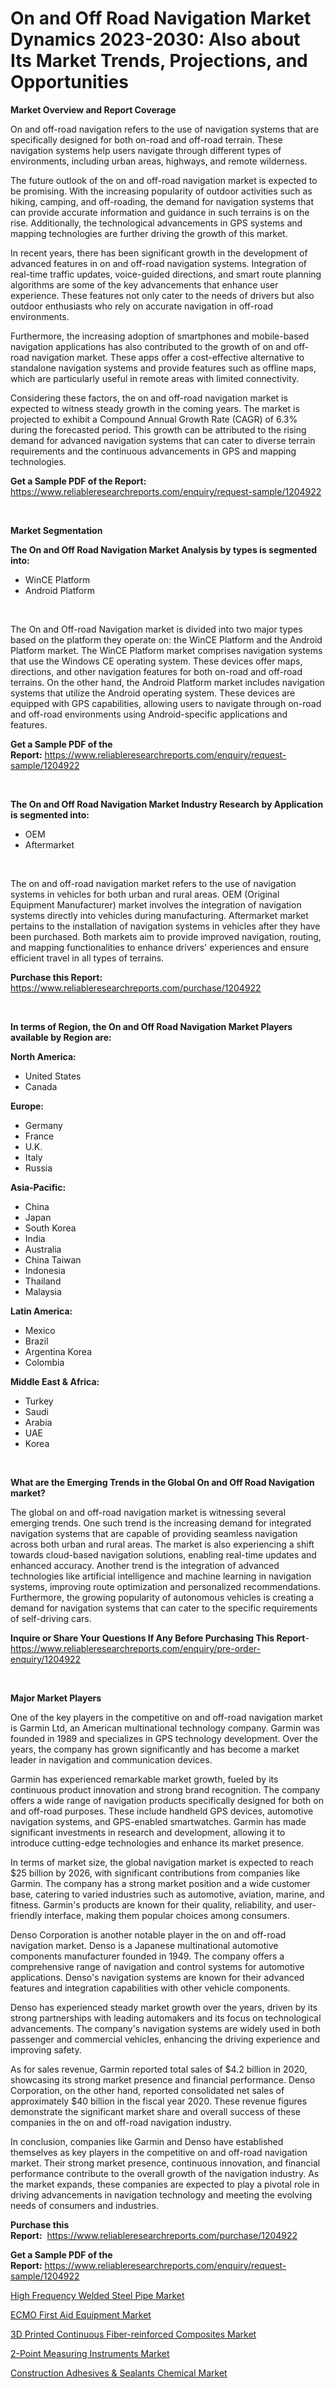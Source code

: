 <p><h1>On and Off Road Navigation Market Dynamics 2023-2030: Also about Its Market Trends, Projections, and Opportunities</h1></p><p><strong>Market Overview and Report Coverage</strong></p>
<p><p>On and off-road navigation refers to the use of navigation systems that are specifically designed for both on-road and off-road terrain. These navigation systems help users navigate through different types of environments, including urban areas, highways, and remote wilderness.</p><p>The future outlook of the on and off-road navigation market is expected to be promising. With the increasing popularity of outdoor activities such as hiking, camping, and off-roading, the demand for navigation systems that can provide accurate information and guidance in such terrains is on the rise. Additionally, the technological advancements in GPS systems and mapping technologies are further driving the growth of this market.</p><p>In recent years, there has been significant growth in the development of advanced features in on and off-road navigation systems. Integration of real-time traffic updates, voice-guided directions, and smart route planning algorithms are some of the key advancements that enhance user experience. These features not only cater to the needs of drivers but also outdoor enthusiasts who rely on accurate navigation in off-road environments.</p><p>Furthermore, the increasing adoption of smartphones and mobile-based navigation applications has also contributed to the growth of on and off-road navigation market. These apps offer a cost-effective alternative to standalone navigation systems and provide features such as offline maps, which are particularly useful in remote areas with limited connectivity.</p><p>Considering these factors, the on and off-road navigation market is expected to witness steady growth in the coming years. The market is projected to exhibit a Compound Annual Growth Rate (CAGR) of 6.3% during the forecasted period. This growth can be attributed to the rising demand for advanced navigation systems that can cater to diverse terrain requirements and the continuous advancements in GPS and mapping technologies.</p></p>
<p><strong>Get a Sample PDF of the Report:</strong> <a href="https://www.reliableresearchreports.com/enquiry/request-sample/1204922">https://www.reliableresearchreports.com/enquiry/request-sample/1204922</a></p>
<p>&nbsp;</p>
<p><strong>Market Segmentation</strong></p>
<p><strong>The On and Off Road Navigation Market Analysis by types is segmented into:</strong></p>
<p><ul><li>WinCE Platform</li><li>Android Platform</li></ul></p>
<p>&nbsp;</p>
<p><p>The On and Off-road Navigation market is divided into two major types based on the platform they operate on: the WinCE Platform and the Android Platform market. The WinCE Platform market comprises navigation systems that use the Windows CE operating system. These devices offer maps, directions, and other navigation features for both on-road and off-road terrains. On the other hand, the Android Platform market includes navigation systems that utilize the Android operating system. These devices are equipped with GPS capabilities, allowing users to navigate through on-road and off-road environments using Android-specific applications and features.</p></p>
<p><strong>Get a Sample PDF of the Report:</strong>&nbsp;<a href="https://www.reliableresearchreports.com/enquiry/request-sample/1204922">https://www.reliableresearchreports.com/enquiry/request-sample/1204922</a></p>
<p>&nbsp;</p>
<p><strong>The On and Off Road Navigation Market Industry Research by Application is segmented into:</strong></p>
<p><ul><li>OEM</li><li>Aftermarket</li></ul></p>
<p>&nbsp;</p>
<p><p>The on and off-road navigation market refers to the use of navigation systems in vehicles for both urban and rural areas. OEM (Original Equipment Manufacturer) market involves the integration of navigation systems directly into vehicles during manufacturing. Aftermarket market pertains to the installation of navigation systems in vehicles after they have been purchased. Both markets aim to provide improved navigation, routing, and mapping functionalities to enhance drivers' experiences and ensure efficient travel in all types of terrains.</p></p>
<p><strong>Purchase this Report:</strong>&nbsp; <a href="https://www.reliableresearchreports.com/purchase/1204922">https://www.reliableresearchreports.com/purchase/1204922</a></p>
<p>&nbsp;</p>
<p><strong>In terms of Region, the On and Off Road Navigation Market Players available by Region are:</strong></p>
<p>
    <p> <strong> North America: </strong>
        <ul>
            <li>United States</li>
            <li>Canada</li>
        </ul>
        </p> 
    <p> <strong> Europe: </strong>
        <ul>
            <li>Germany</li>
            <li>France</li>
            <li>U.K.</li>
            <li>Italy</li>
            <li>Russia</li>
        </ul>
        </p> 
    <p> <strong> Asia-Pacific: </strong>
        <ul>
            <li>China</li>
            <li>Japan</li>
            <li>South Korea</li>
            <li>India</li>
            <li>Australia</li>
            <li>China Taiwan</li>
            <li>Indonesia</li>
            <li>Thailand</li>
            <li>Malaysia</li>
        </ul>
        </p> 
    <p> <strong> Latin America: </strong>
        <ul>
            <li>Mexico</li>
            <li>Brazil</li>
            <li>Argentina Korea</li>
            <li>Colombia</li>
        </ul>
        </p> 
    <p> <strong> Middle East & Africa: </strong>
        <ul>
            <li>Turkey</li>
            <li>Saudi</li>
            <li>Arabia</li>
            <li>UAE</li>
            <li>Korea</li>
        </ul>
    </p>
    </p>
<p>&nbsp;</p>
<p><strong>What are the Emerging Trends in the Global On and Off Road Navigation market?</strong></p>
<p><p>The global on and off-road navigation market is witnessing several emerging trends. One such trend is the increasing demand for integrated navigation systems that are capable of providing seamless navigation across both urban and rural areas. The market is also experiencing a shift towards cloud-based navigation solutions, enabling real-time updates and enhanced accuracy. Another trend is the integration of advanced technologies like artificial intelligence and machine learning in navigation systems, improving route optimization and personalized recommendations. Furthermore, the growing popularity of autonomous vehicles is creating a demand for navigation systems that can cater to the specific requirements of self-driving cars.</p></p>
<p><strong>Inquire or Share Your Questions If Any Before Purchasing This Report</strong>- <a href="https://www.reliableresearchreports.com/enquiry/pre-order-enquiry/1204922">https://www.reliableresearchreports.com/enquiry/pre-order-enquiry/1204922</a></p>
<p>&nbsp;</p>
<p><strong>Major Market Players</strong></p>
<p><p>One of the key players in the competitive on and off-road navigation market is Garmin Ltd, an American multinational technology company. Garmin was founded in 1989 and specializes in GPS technology development. Over the years, the company has grown significantly and has become a market leader in navigation and communication devices.</p><p>Garmin has experienced remarkable market growth, fueled by its continuous product innovation and strong brand recognition. The company offers a wide range of navigation products specifically designed for both on and off-road purposes. These include handheld GPS devices, automotive navigation systems, and GPS-enabled smartwatches. Garmin has made significant investments in research and development, allowing it to introduce cutting-edge technologies and enhance its market presence.</p><p>In terms of market size, the global navigation market is expected to reach $25 billion by 2026, with significant contributions from companies like Garmin. The company has a strong market position and a wide customer base, catering to varied industries such as automotive, aviation, marine, and fitness. Garmin's products are known for their quality, reliability, and user-friendly interface, making them popular choices among consumers.</p><p>Denso Corporation is another notable player in the on and off-road navigation market. Denso is a Japanese multinational automotive components manufacturer founded in 1949. The company offers a comprehensive range of navigation and control systems for automotive applications. Denso's navigation systems are known for their advanced features and integration capabilities with other vehicle components.</p><p>Denso has experienced steady market growth over the years, driven by its strong partnerships with leading automakers and its focus on technological advancements. The company's navigation systems are widely used in both passenger and commercial vehicles, enhancing the driving experience and improving safety.</p><p>As for sales revenue, Garmin reported total sales of $4.2 billion in 2020, showcasing its strong market presence and financial performance. Denso Corporation, on the other hand, reported consolidated net sales of approximately $40 billion in the fiscal year 2020. These revenue figures demonstrate the significant market share and overall success of these companies in the on and off-road navigation industry.</p><p>In conclusion, companies like Garmin and Denso have established themselves as key players in the competitive on and off-road navigation market. Their strong market presence, continuous innovation, and financial performance contribute to the overall growth of the navigation industry. As the market expands, these companies are expected to play a pivotal role in driving advancements in navigation technology and meeting the evolving needs of consumers and industries.</p></p>
<p><strong>Purchase this Report:</strong>&nbsp;&nbsp;<a href="https://www.reliableresearchreports.com/purchase/1204922">https://www.reliableresearchreports.com/purchase/1204922</a></p>
<p></p>
<p><strong>Get a Sample PDF of the Report:</strong>&nbsp;<a href="https://www.reliableresearchreports.com/enquiry/request-sample/1204922">https://www.reliableresearchreports.com/enquiry/request-sample/1204922</a></p>
<p><p><a href="https://medium.com/@janicegriffin2022/high-frequency-welded-steel-pipe-market-analysis-its-cagr-market-segmentation-and-global-industry-23f31fc66eaa">High Frequency Welded Steel Pipe Market</a></p><p><a href="https://github.com/RichRobinson5/Market-Research-Report-List-2/blob/main/ecmo-first-aid-equipment-market.md">ECMO First Aid Equipment Market</a></p><p><a href="https://medium.com/@barbarafranklin1904/3d-printed-continuous-fiber-reinforced-composites-market-insights-into-market-cagr-market-trends-9c9c5916e1b6">3D Printed Continuous Fiber-reinforced Composites Market</a></p><p><a href="https://www.linkedin.com/pulse/2-point-measuring-instruments-market-insights-players-forecast/">2-Point Measuring Instruments Market</a></p><p><a href="https://www.linkedin.com/pulse/construction-adhesives-amp-sealants-chemical-market-size-share/">Construction Adhesives & Sealants Chemical Market</a></p></p>